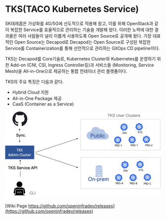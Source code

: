
# TKS(TACO Kubernetes Service)

SK테레콤은 가상화를 4G/5G에 선도적으로 적용해 왔고, 이를 위해 OpenStack과 같이 복잡한 Service를 효율적으로 관리하는 기술을 개발해 왔다.
이러한 노력에 대한 결과물은 여러 사람들이 널리 이롭게 사용하도록 Open Source로 공개해 왔다.
가장 대표적인 Open Source는 Decapod로 Decapod는 Open Source로 구성된 복잡한 Service를 Containerization를 통해 선언적으로 관리하는 GitOps CD pipeline이다.

TKS는 Decapod를 Core기술로, Kubernetes Cluster와 Kubernetes를 운영하기 위한 Add-on (CNI, CSI, Ingress Controller등)과 서비스들 (Monitoring, Service Mesh)을 All-in-One으로 제공하는 통합 컨테이너 관리 플랫폼이다.

TKS의 주요 특징은 다음과 같다.   
- Hybrid Cloud 지원   
- All-in-One Package 제공   
- CaaS (Container as a Service)   

![TKS](./docs/assets/images/tksre21arch.png)

[Wiki Page https://github.com/openinfradev/releases](https://github.com/openinfradev/releases)


